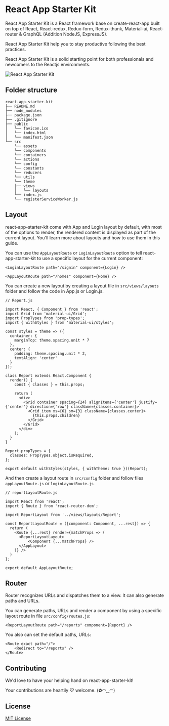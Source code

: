 # React App Starter Kit

React App Starter Kit is a React framework base on create-react-app built on top of React, React-redux, Redux-form, Redux-thunk, Material-ui, React-router & GraphQL (Addition NodeJS, ExpressJS).

React App Starter Kit help you to stay productive following the best practices.

React App Starter Kit is a solid starting point for both professionals and newcomers to the Reactjs environments.

![React App Starter Kit](https://github.com/reactappstarterkit/reactappstarterkit.github.io/blob/master/images/signin-screen.png "React App Starter Kit")

## Folder structure

```
react-app-starter-kit
├── README.md
├── node_modules
├── package.json
├── .gitignore
├── public
│   └── favicon.ico
│   └── index.html
│   └── manifest.json
└── src
    └── assets
    └── components
    └── containers
    └── actions
    └── config
    └── constants
    └── reducers
    └── utils
    └── theme
    ├── views
    │   └── layouts
    └── index.js
    └── registerServiceWorker.js
```

## Layout

react-app-starter-kit come with App and Login layout by default, with most of the options to render, the rendered content is displayed as part of the current layout. You'll learn more about layouts and how to use them in this guide.

You can use the `AppLayoutRoute` or `LoginLayoutRoute` option to tell react-app-starter-kit to use a specific layout for the current component:

```
<LoginLayoutRoute path="/signin" component={Login} />
```

```
<AppLayoutRoute path="/homes" component={Home} />
```

You can create a new layout by creating a layout file in `src/views/layouts` folder and follow the code in App.js or Login.js.

```
// Report.js

import React, { Component } from 'react';
import Grid from 'material-ui/Grid';
import PropTypes from 'prop-types';
import { withStyles } from 'material-ui/styles';
  
const styles = theme => ({
  container: {
    marginTop: theme.spacing.unit * 7
  },
  center: {
    padding: theme.spacing.unit * 2,
    textAlign: 'center'
  }
});

class Report extends React.Component {
  render() {
    const { classes } = this.props;

    return (
      <div>
        <Grid container spacing={24} alignItems={'center'} justify={'center'} direction={'row'} className={classes.container}>
          <Grid item xs={6} sm={3} className={classes.center}>
            {this.props.children}
          </Grid>
        </Grid>
      </div>
    );
  }
}

Report.propTypes = {
  classes: PropTypes.object.isRequired,
};

export default withStyles(styles, { withTheme: true })(Report);
```

And then create a layout route in `src/config` folder and follow files `appLayoutRoute.js` or `loginLayoutRoute.js` 

```
// reportLayoutRoute.js

import React from 'react';
import { Route } from 'react-router-dom';

import ReportLayout from '../views/layouts/Report';

const ReportLayoutRoute = ({component: Component, ...rest}) => {
  return (
    <Route {...rest} render={matchProps => (
      <ReportLayoutLayout>
          <Component {...matchProps} />
      </AppLayout>
    )} />
  )
};

export default AppLayoutRoute;
```

## Router

Router recognizes URLs and dispatches them to a view. It can also generate paths and URLs.

You can generate paths, URLs and render a component by using a specific layout route in file `src/config/routes.js`:

```
<ReportLayoutRoute path="/reports" component={Report} />
```

You also can set the default paths, URLs:

```
<Route exact path="/">
    <Redirect to="/reports" />
</Route>
```

## Contributing

We'd love to have your helping hand on react-app-starter-kit!

Your contributions are heartily ♡ welcome. (✿◠‿◠)

## License

[MIT License](http://www.opensource.org/licenses/mit-license.php)